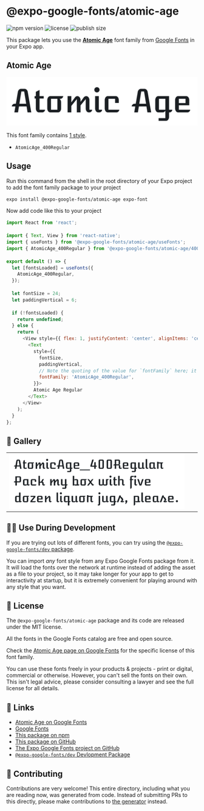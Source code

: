 # @expo-google-fonts/atomic-age

![npm version](https://flat.badgen.net/npm/v/@expo-google-fonts/atomic-age)
![license](https://flat.badgen.net/github/license/expo/google-fonts)
![publish size](https://flat.badgen.net/packagephobia/install/@expo-google-fonts/atomic-age)

This package lets you use the [**Atomic Age**](https://fonts.google.com/specimen/Atomic+Age) font family from [Google Fonts](https://fonts.google.com/) in your Expo app.

## Atomic Age

![Atomic Age](./font-family.png)

This font family contains [1 style](#-gallery).

- `AtomicAge_400Regular`

## Usage

Run this command from the shell in the root directory of your Expo project to add the font family package to your project
```sh
expo install @expo-google-fonts/atomic-age expo-font
```

Now add code like this to your project
```js
import React from 'react';

import { Text, View } from 'react-native';
import { useFonts } from '@expo-google-fonts/atomic-age/useFonts';
import { AtomicAge_400Regular } from '@expo-google-fonts/atomic-age/400Regular';

export default () => {
  let [fontsLoaded] = useFonts({
    AtomicAge_400Regular,
  });

  let fontSize = 24;
  let paddingVertical = 6;

  if (!fontsLoaded) {
    return undefined;
  } else {
    return (
      <View style={{ flex: 1, justifyContent: 'center', alignItems: 'center' }}>
        <Text
          style={{
            fontSize,
            paddingVertical,
            // Note the quoting of the value for `fontFamily` here; it expects a string!
            fontFamily: 'AtomicAge_400Regular',
          }}>
          Atomic Age Regular
        </Text>
      </View>
    );
  }
};

```

## 🔡 Gallery


||||
|-|-|-|
|![AtomicAge_400Regular](.//400Regular/AtomicAge_400Regular.ttf.png)||||


## 👩‍💻 Use During Development

If you are trying out lots of different fonts, you can try using the [`@expo-google-fonts/dev` package](https://github.com/freeboub/google-fonts/tree/master/font-packages/dev#readme).

You can import *any* font style from any Expo Google Fonts package from it. It will load the fonts
over the network at runtime instead of adding the asset as a file to your project, so it may take longer
for your app to get to interactivity at startup, but it is extremely convenient
for playing around with any style that you want.

## 📖 License

The `@expo-google-fonts/atomic-age` package and its code are released under the MIT license.

All the fonts in the Google Fonts catalog are free and open source.

Check the [Atomic Age page on Google Fonts](https://fonts.google.com/specimen/Atomic+Age) for the specific license of this font family.

You can use these fonts freely in your products & projects - print or digital, commercial or otherwise. However, you can't sell the fonts on their own. This isn't legal advice, please consider consulting a lawyer and see the full license for all details.

## 🔗 Links

- [Atomic Age on Google Fonts](https://fonts.google.com/specimen/Atomic+Age)
- [Google Fonts](https://fonts.google.com/)
- [This package on npm](https://www.npmjs.com/package/@expo-google-fonts/atomic-age)
- [This package on GitHub](https://github.com/freeboub/google-fonts/tree/master/font-packages/atomic-age)
- [The Expo Google Fonts project on GitHub](https://github.com/freeboub/google-fonts)
- [`@expo-google-fonts/dev` Devlopment Package](https://github.com/freeboub/google-fonts/tree/master/font-packages/dev)

## 🤝 Contributing

Contributions are very welcome! This entire directory, including what you are reading now, was generated from code. Instead of submitting PRs to this directly, please make contributions to [the generator](https://github.com/freeboub/google-fonts/tree/master/packages/generator) instead.

